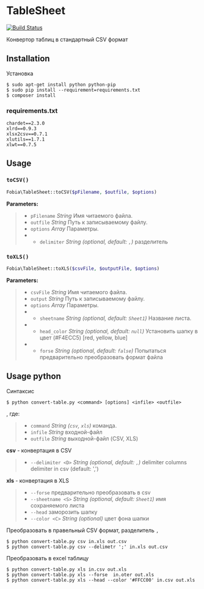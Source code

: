 # TableSheet


[![Build Status](https://travis-ci.org/faclib/TableSheet.svg?branch=master)](https://travis-ci.org/faclib/TableSheet)


Конвертор таблиц в стандартный CSV формат



Installation
-------------


Установка

    $ sudo apt-get install python python-pip
    $ sudo pip install --requirement=requirements.txt
    $ composer install 


### requirements.txt

    chardet==2.3.0
    xlrd==0.9.3
    xlsx2csv==0.7.1
    xlutils==1.7.1
    xlwt==0.7.5



## Usage 



### `toCSV()`


```php
Fobia\TableSheet::toCSV($pFilename, $outfile, $options)
```

**Parameters:**

> - `pFilename`   *String*  Имя читаемого файла.
> - `outfile`     *String*    Путь к записываемому файлу.
> - `options`     *Array*    Параметры.
> - - `delimiter`   *String (optional, default: `,`)* разделитель




### `toXLS()`


```php
Fobia\TableSheet::toXLS($csvFile, $outputFile, $options)
```

**Parameters:**

> - `csvFile`      *String*   Имя читаемого файла.
> - `output`       *String*   Путь к записываемому файлу.
> - `options`      *Array*    Параметры.
> - - `sheetname`    *String (optional, default: `Sheet1`)*  Название листа.
> - - `head_color`   *String (optional, default: `null`)*    Установить шапку в цвет (#F4ECC5) [red, yellow, blue]
> - - `forse`        *String (optional, default: `false`)*   Попытаться предварительно преобразовать формат файла



## Usage python

Синтаксис 

```
$ python convert-table.py <command> [options] <infile> <outfile>
```

, где:

> - `command`  *String (`csv`, `xls`)*  команда.
> - `infile`   *String*    входной-файл
> - `outfile`  *String*    выходной-файл (CSV, XLS)


**csv** -  конвертация в CSV

> - `--delimiter <D>` *String (optional, default: `,`)* 
> delimiter columns delimiter in csv (default: ',')


**xls** - конвертация в XLS

> - `--forse`     предварительно преобразовать в csv
> - `--sheetname <S>` *String (optional, default: `Sheet1`)*   имя сохраняемого листа
> - `--head`             заморозить шапку
> - `--color <C>` *String (optional)*   цвет фона шапки




Преобразовать в правельный CSV формат, разделитель ```,```

    $ python convert-table.py csv in.xls out.csv
    $ python convert-table.py csv --delimetr ';' in.xls out.csv


Преобразовать в excel таблицу

    $ python convert-table.py xls in.csv out.xls
    $ python convert-table.py xls --forse  in.oter out.xls
    $ python convert-table.py xls --head --color '#FFCC00' in.csv out.xls